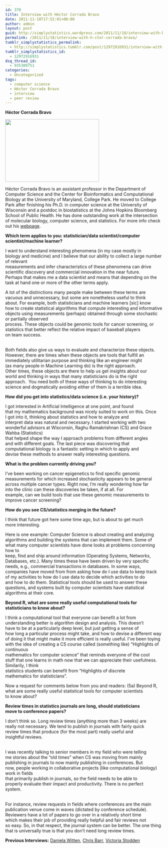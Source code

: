 ```yaml
---
id: 370
title: Interview with Héctor Corrada Bravo
date: 2011-11-18T17:52:01+00:00
author: admin
layout: post
guid: http://simplystatistics.wordpress.com/2011/11/18/interview-with-h-ctor-corrada-bravo
permalink: /2011/11/18/interview-with-h-ctor-corrada-bravo/
tumblr_simplystatistics_permalink:
  - http://simplystatistics.tumblr.com/post/12972916931/interview-with-h-ctor-corrada-bravo
tumblr_simplystatistics_id:
  - 12972916931
dsq_thread_id:
  - 935300751
categories:
  - Uncategorized
tags:
  - computer science
  - Héctor Corrada Bravo
  - interview
  - peer review
---
```

**Héctor Corrada Bravo**

**<img height="200" src="http://biostat.jhsph.edu/~jleek/hcb.jpg" width="300" />**

Héctor Corrada Bravo is an assistant professor in the Department of Computer Science and the Center for Bioinformatics and Computational Biology at the University of Maryland, College Park. He moved to College Park after finishing his Ph.D. in computer science at the University of Wisconsin and a postdoc in biostatistics at the Johns Hopkins Bloomberg School of Public Health. He has done outstanding work at the intersection of molecular biology, computer science, and statistics. For more info check out his <a href="http://www.cbcb.umd.edu/~hcorrada/" target="_blank">webpage</a>.

<!-- more -->

**<span>Which term applies to you: statistician/data scientist/computer</span>**  
**<span>scientist/machine learner?</span>**

<span>I want to understand interesting phenomena (in my case mostly in</span>  
<span>biology and medicine) and I </span><span>believe that our ability to collect a large number of relevant</span>  
<span>measurements and infer characteristics of these phenomena can drive</span>  
<span>scientific discovery and commercial innovation in the near future.</span>  
<span>Perhaps that makes me a data scientist and means that depending on the</span>  
<span>task at hand one or more of the other terms apply.</span>

<span>A lot of the distinctions many people make between these terms are</span>  
<span>vacuous and unnecessary, but some are nonetheless useful to think</span>  
<span>about. For example, both statisticians and machine learners [sic] know</span>  
<span>how to create statistical algorithms </span><span>that compute interesting and informative objects using measurements </span><span>(perhaps) obtained through some stochastic or partially observed</span>  
<span>process. These objects could be genomic tools for cancer screening, or</span>  
<span>statistics that better reflect the relative impact of baseball players</span>  
<span>on team success.</span>  
<span> </span>

<span>Both fields also give us ways to evaluate and characterize these objects.</span>  
<span>However, there are times when these objects are tools that fulfill an</span>  
<span>immediately utilitarian purpose and thinking like an engineer might</span>  
<span>(as many people in Machine Learning do) is the right approach.</span>  
<span>Other times, these objects are there to help us get insights about our</span>  
<span>world and thinking in ways that many statisticians do is the right</span>  
<span>approach.  You need both of these ways of thinking to do interesting</span>  
<span>science and dogmatically avoiding either of them is a terrible idea.</span>

**<span>How did you get into statistics/data science (i.e. your history)?</span>**

<span>I got interested in Artificial Intelligence at one point, and found</span>  
<span>that my mathematics background was nicely suited to work on this. Once</span>  
<span>I got into it, thinking about statistics and how to analyze and</span>  
<span>interpret data was natural and necessary. I started working with two</span>  
<span>wonderful advisors a</span><span>t Wisconsin, Raghu Ramakrishnan (CS) and Grace Wahba (Statistics)</span>  
<span>that helped shape the way I approach problems from different angles</span>  
<span>and with different goals. The last piece was discovering that</span>  
<span>computational biology is a fantastic setting in which to apply and</span>  
<span>devise these methods </span><span>to answer really interesting questions.</span>

**<span>What is the problem currently driving you?</span>**

<span>I&#8217;ve been working on cancer epigenetics to find specific genomic</span>  
<span>measurements for which increased stochasticity appears to be general</span>  
<span>across multiple cancer types. Right now, I&#8217;m really wondering how far</span>  
<span>into the clinic can these discoveries be taken, if at all. For</span>  
<span>example, can we build tools that use these genomic measurements to</span>  
<span>improve cancer screening?</span>

**<span>How do you see CS/statistics merging in the future?</span>**

<span>I think that future got here some time ago, but is about to get much</span>  
<span>more interesting.</span>

<span>Here is one example: Computer Science is about creating and analyzing</span>  
<span>algorithms and building the systems that can implement them. Some of</span>  
<span>what </span><span>many computer scientists have done looks at problems concerning how to</span>  
<span>keep, find and ship around information (Operating Systems, Networks,</span>  
<span>Databases, etc.). Many times these have been driven by very specific</span>  
<span>needs, e.g., commercial transactions in databases. In some ways,</span>  
<span>companies have moved from from asking how do I use data to keep track</span>  
<span>of my activities to how do I use data to decide which activities to do</span>  
<span>and how to do them. Statistical tools should be used to answer these</span>  
<span>questions, and systems built by computer scientists have statistical</span>  
<span>algorithms at their core.</span>

**<span>Beyond R, what are some really useful computational tools for</span>**  
**<span>statisticians to know about?</span>**

<span>I think a computational tool that everyone can benefit a lot from</span>  
<span>understanding better is algorithm design and analysis. This doesn&#8217;t</span>  
<span>have to be at a particularly deep level, but just getting a sense of</span>  
<span>how long a particular process might take, </span><span>and how to devise a different way of doing it that might make it more </span><span>efficient is really useful. I&#8217;ve been toying with the idea of creating </span><span>a CS course called (something like) &#8220;Highlights of continuous</span>  
<span>mathematics for computer science&#8221; that reminds everyone of the cool</span>  
<span>stuff that one learns in math </span><span>now that we can appreciate their usefulness. Similarily, I think</span>  
<span>statistics students can benefit from &#8220;Highlights of discrete</span>  
<span>mathematics for statisticians&#8221;.</span>

<span>Now a request for comments below from you and readers: (5a) Beyond R,</span>  
<span>what are some really useful statistical tools for computer scientists</span>  
<span>to know about?</span>

**<span>Review times in statistics journals are long, should statisticians</span>**  
**<span>move to conference papers?</span>**

<span>I don&#8217;t think so. Long review times (anything more than 3 weeks) are</span>  
<span>really not necessary. We tend to publish in journals with fairly quick</span>  
<span>review times that produce (for the most part) really useful and</span>  
<span>insightful reviews.</span>  
<span> </span>

<span>I was recently talking to senior members in my field who were telling</span>  
<span>me stories about the &#8220;old times&#8221; when CS was moving from mainly</span>  
<span>publishing in journals to now mainly publishing in conferences. But</span>  
<span>now, people working </span><span>in collaborative projects (like computational biology) work in fields</span>  
<span>that primarily publish in journals, so the field needs to be able to</span>  
<span>properly evaluate their impact and productivity. There is no perfect</span>  
<span>system.</span>  
<span> </span>

<span>For instance, review requests in fields where conferences are the main</span>  
<span>publication venue come in waves (dictated by conference schedule).</span>  
<span>Reviewers have a lot of papers to go over in a relatively short time</span>  
<span>which makes their job of providing really helpful and fair reviews not</span>  
<span>so easy. So, in that respect, </span><span>the journal system can be better. </span><span>The one thing that is universally </span><span>true is that you don&#8217;t need long review times.</span>

<span><strong>Previous Interviews:</strong> <a href="http://simplystatistics.tumblr.com/post/11436138110/interview-with-daniela-witten" target="_blank">Daniela Witten</a>, <a href="http://simplystatistics.tumblr.com/post/11729003971/interview-with-chris-barr" target="_blank">Chris Barr</a>, <a href="http://simplystatistics.tumblr.com/post/12328728291/interview-with-victoria-stodden" target="_blank">Victoria Stodden</a></span>